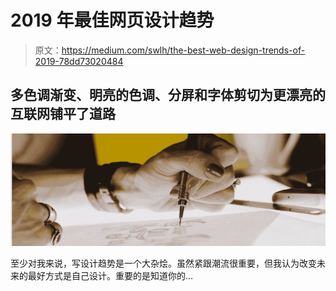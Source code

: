 # 2019 年最佳网页设计趋势

> 原文：<https://medium.com/swlh/the-best-web-design-trends-of-2019-78dd73020484>

## 多色调渐变、明亮的色调、分屏和字体剪切为更漂亮的互联网铺平了道路

![](img/b42c48c6c5d495af5c39a6ca6dde197a.png)

至少对我来说，写设计趋势是一个大杂烩。虽然紧跟潮流很重要，但我认为改变未来的最好方式是自己设计。重要的是知道你的…
